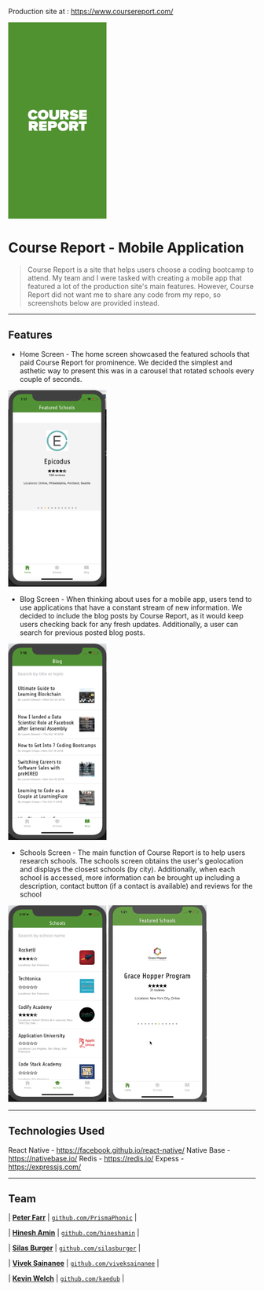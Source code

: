 Production site at : https://www.coursereport.com/

<img src="assets/Splash.png" title="Course Report" alt="Course Report" height='400' width='200'></a>

# Course Report - Mobile Application

> Course Report is a site that helps users choose a coding bootcamp to attend.  My team and I were tasked with creating a mobile app that featured a lot of the production site's main features. However, Course Report did not want me to share any code from my repo, so screenshots below are provided instead.

---

## Features

- Home Screen - The home screen showcased the featured schools that paid Course Report for prominence.  We decided the simplest and asthetic way to present this was in a carousel that rotated schools every couple of seconds.

<img src="assets/Home_Screen.png" title="home" alt="home" height='400' width='200'>

- Blog Screen - When thinking about uses for a mobile app, users tend to use applications that have a constant stream of new information.  We decided to include the blog posts by Course Report, as it would keep users checking back for any fresh updates. Additionally, a user can search for previous posted blog posts.

<img src="assets/Blog_Screen.png" title="blog" alt="blog" height='400' width='200'>

- Schools Screen - The main function of Course Report is to help users research schools.  The schools screen obtains the user's geolocation and displays the closest schools (by city).  Additionally, when each school is accessed, more information can be brought up including a description, contact button (if a contact is available) and reviews for the school

<img src="assets/Schools_Screen.png" title="schools" alt="schools" height='400' width='200'>
<img src="assets/Search_Demo.gif" title="search" alt="search" height='400' width='200'>

---

## Technologies Used

React Native - https://facebook.github.io/react-native/
Native Base - https://nativebase.io/
Redis - https://redis.io/
Expess - https://expressjs.com/

---

## Team

| <a href="https://github.com/PrismaPhonic" target="_blank">**Peter Farr**</a>
| <a href="https://github.com/PrismaPhonic" target="_blank">`github.com/PrismaPhonic`</a> | 

| <a href="https://github.com/hineshamin" target="_blank">**Hinesh Amin**</a>
| <a href="https://github.com/hineshamin" target="_blank">`github.com/hineshamin`</a> | 

| <a href="https://github.com/silasburger" target="_blank">**Silas Burger**</a>
| <a href="https://github.com/silasburger" target="_blank">`github.com/silasburger`</a> | 

| <a href="https://github.com/viveksainanee" target="_blank">**Vivek Sainanee**</a>
| <a href="https://github.com/viveksainanee" target="_blank">`github.com/viveksainanee`</a> | 

| <a href="https://github.com/kaedub" target="_blank">**Kevin Welch**</a>
| <a href="https://github.com/kaedub" target="_blank">`github.com/kaedub`</a> | 
